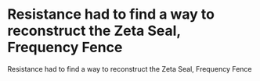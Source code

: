 # Resistance had to find a way to reconstruct the Zeta Seal, Frequency Fence

Resistance had to find a way to reconstruct the Zeta Seal, Frequency Fence